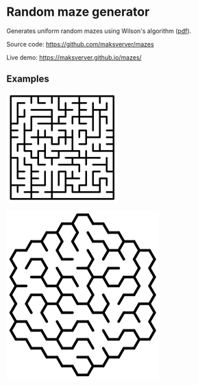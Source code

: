 # Random maze generator

Generates uniform random mazes using Wilson's algorithm
([pdf](https://citeseerx.ist.psu.edu/viewdoc/download?doi=10.1.1.47.8598&rep=rep1&type=pdf)).

Source code: https://github.com/maksverver/mazes

Live demo: https://maksverver.github.io/mazes/

## Examples

![Rectangular maze](examples/rectangular-15x15.png)

![Hexagonal maze](examples/hexagonal-5.png)
